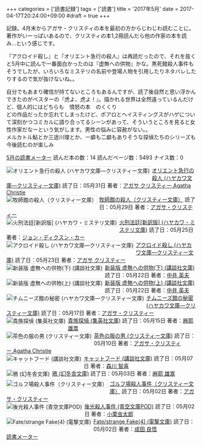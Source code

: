+++
categories = ['読書記録']
tags = ['読書']
title = '2017年5月'
date = 2017-04-17T20:24:00+09:00
#draft = true
+++

記録。4月末からアガサ・クリスティの本を最初の方からじわじわ読むことに。
<br>
著作がいーっぱいあるので、クリスティの本1,2冊読んだら他の作家の本を読み…という感じです。

『アクロイド殺し』と『オリエント急行の殺人』は再読だったので、それを抜くと5月中に読んで一番面白かったのは『虚無への供物』かな。黒死館殺人事件もそうでしたが、いろいろなミステリの名前や登場人物を引用したりネタバレしたりするので気が抜けないね。。

自分でもあまり確信が持てないところもあるんですが、読了後自然と思い浮かんできたのがベスターの『虎よ、虎よ！』。描かれる世界は全然違っているんだけど、個人的にはどちらも　憤怒の本　のくくり
<br>
どの作品だったか忘れてしまったけど、ポアロとヘイスティングスがハゲについて深刻かつコミカルに語り合ってるシーンがあって、そういうところを見ると女性作家だなーという気がします。男性の悩みに容赦がない。。
<br>
メルカトル鮎とか三途川理とか、一癖も二癖もありそうな探偵たちのシリーズも今後読むのが楽しみ
<br>

<a href="https://bookmeter.com/users/365033/summary/monthly">5月の読書メーター</a>
読んだ本の数：14
読んだページ数：5493
ナイス数：0

<a href="https://bookmeter.com/books/3095038"><img style="margin: 0 5px 5px 0; border: 1px solid #dcdcdc;" src="https://images-na.ssl-images-amazon.com/images/I/51nhF4lrBhL._SL75_.jpg" alt="オリエント急行の殺人 (ハヤカワ文庫―クリスティー文庫)" align="left" /></a><a href="https://bookmeter.com/books/3095038?title=%E3%82%AA%E3%83%AA%E3%82%A8%E3%83%B3%E3%83%88%E6%80%A5%E8%A1%8C%E3%81%AE%E6%AE%BA%E4%BA%BA+%28%E3%83%8F%E3%83%A4%E3%82%AB%E3%83%AF%E6%96%87%E5%BA%AB%E2%80%95%E3%82%AF%E3%83%AA%E3%82%B9%E3%83%86%E3%82%A3%E3%83%BC%E6%96%87%E5%BA%AB%29">オリエント急行の殺人 (ハヤカワ文庫―クリスティー文庫)</a>
読了日：05月31日 著者：<a href="https://bookmeter.com/search?keyword=%E3%82%A2%E3%82%AC%E3%82%B5+%E3%82%AF%E3%83%AA%E3%82%B9%E3%83%86%E3%82%A3%E3%83%BC%2CAgatha+Christie">アガサ クリスティー,Agatha Christie</a><br clear="left" /><a href="https://bookmeter.com/books/3555662"><img style="margin: 0 5px 5px 0; border: 1px solid #dcdcdc;" src="https://images-na.ssl-images-amazon.com/images/I/41e32a8HmyL._SL75_.jpg" alt="牧師館の殺人（クリスティー文庫）" align="left" /></a><a href="https://bookmeter.com/books/3555662?title=%E7%89%A7%E5%B8%AB%E9%A4%A8%E3%81%AE%E6%AE%BA%E4%BA%BA%EF%BC%88%E3%82%AF%E3%83%AA%E3%82%B9%E3%83%86%E3%82%A3%E3%83%BC%E6%96%87%E5%BA%AB%EF%BC%89">牧師館の殺人（クリスティー文庫）</a>
読了日：05月29日 著者：<a href="https://bookmeter.com/search?keyword=%E3%82%A2%E3%82%AC%E3%82%B5%E3%83%BB%E3%82%AF%E3%83%AA%E3%82%B9%E3%83%86%E3%82%A3%E3%83%BC">アガサ・クリスティー</a><br clear="left" /><a href="https://bookmeter.com/books/4027545"><img style="margin: 0 5px 5px 0; border: 1px solid #dcdcdc;" src="https://images-na.ssl-images-amazon.com/images/I/41C9eScPzCL._SL75_.jpg" alt="火刑法廷[新訳版] (ハヤカワ・ミステリ文庫)" align="left" /></a><a href="https://bookmeter.com/books/4027545?title=%E7%81%AB%E5%88%91%E6%B3%95%E5%BB%B7%5B%E6%96%B0%E8%A8%B3%E7%89%88%5D+%28%E3%83%8F%E3%83%A4%E3%82%AB%E3%83%AF%E3%83%BB%E3%83%9F%E3%82%B9%E3%83%86%E3%83%AA%E6%96%87%E5%BA%AB%29">火刑法廷[新訳版] (ハヤカワ・ミステリ文庫)</a>
読了日：05月25日 著者：<a href="https://bookmeter.com/search?keyword=%E3%82%B8%E3%83%A7%E3%83%B3%E3%83%BB%E3%83%87%E3%82%A3%E3%82%AF%E3%82%B9%E3%83%B3%E3%83%BB%E3%82%AB%E3%83%BC">ジョン・ディクスン・カー</a><br clear="left" /><a href="https://bookmeter.com/books/576356"><img style="margin: 0 5px 5px 0; border: 1px solid #dcdcdc;" src="https://images-na.ssl-images-amazon.com/images/I/51MNFB472ML._SL75_.jpg" alt="アクロイド殺し (ハヤカワ文庫―クリスティー文庫)" align="left" /></a><a href="https://bookmeter.com/books/576356?title=%E3%82%A2%E3%82%AF%E3%83%AD%E3%82%A4%E3%83%89%E6%AE%BA%E3%81%97+%28%E3%83%8F%E3%83%A4%E3%82%AB%E3%83%AF%E6%96%87%E5%BA%AB%E2%80%95%E3%82%AF%E3%83%AA%E3%82%B9%E3%83%86%E3%82%A3%E3%83%BC%E6%96%87%E5%BA%AB%29">アクロイド殺し (ハヤカワ文庫―クリスティー文庫)</a>
読了日：05月23日 著者：<a href="https://bookmeter.com/search?keyword=%E3%82%A2%E3%82%AC%E3%82%B5+%E3%82%AF%E3%83%AA%E3%82%B9%E3%83%86%E3%82%A3%E3%83%BC">アガサ クリスティー</a><br clear="left" /><a href="https://bookmeter.com/books/515248"><img style="margin: 0 5px 5px 0; border: 1px solid #dcdcdc;" src="https://images-na.ssl-images-amazon.com/images/I/510JJXJFKEL._SL75_.jpg" alt="新装版 虚無への供物(下) (講談社文庫)" align="left" /></a><a href="https://bookmeter.com/books/515248?title=%E6%96%B0%E8%A3%85%E7%89%88+%E8%99%9A%E7%84%A1%E3%81%B8%E3%81%AE%E4%BE%9B%E7%89%A9%28%E4%B8%8B%29+%28%E8%AC%9B%E8%AB%87%E7%A4%BE%E6%96%87%E5%BA%AB%29">新装版 虚無への供物(下) (講談社文庫)</a>
読了日：05月22日 著者：<a href="https://bookmeter.com/search?keyword=%E4%B8%AD%E4%BA%95+%E8%8B%B1%E5%A4%AB">中井 英夫</a><br clear="left" /><a href="https://bookmeter.com/books/515247"><img style="margin: 0 5px 5px 0; border: 1px solid #dcdcdc;" src="https://images-na.ssl-images-amazon.com/images/I/51PH3PD7S6L._SL75_.jpg" alt="新装版 虚無への供物(上) (講談社文庫)" align="left" /></a><a href="https://bookmeter.com/books/515247?title=%E6%96%B0%E8%A3%85%E7%89%88+%E8%99%9A%E7%84%A1%E3%81%B8%E3%81%AE%E4%BE%9B%E7%89%A9%28%E4%B8%8A%29+%28%E8%AC%9B%E8%AB%87%E7%A4%BE%E6%96%87%E5%BA%AB%29">新装版 虚無への供物(上) (講談社文庫)</a>
読了日：05月22日 著者：<a href="https://bookmeter.com/search?keyword=%E4%B8%AD%E4%BA%95+%E8%8B%B1%E5%A4%AB">中井 英夫</a><br clear="left" /><a href="https://bookmeter.com/books/547250"><img style="margin: 0 5px 5px 0; border: 1px solid #dcdcdc;" src="https://images-na.ssl-images-amazon.com/images/I/518PGYRKQ1L._SL75_.jpg" alt="チムニーズ館の秘密 (ハヤカワ文庫―クリスティー文庫)" align="left" /></a><a href="https://bookmeter.com/books/547250?title=%E3%83%81%E3%83%A0%E3%83%8B%E3%83%BC%E3%82%BA%E9%A4%A8%E3%81%AE%E7%A7%98%E5%AF%86+%28%E3%83%8F%E3%83%A4%E3%82%AB%E3%83%AF%E6%96%87%E5%BA%AB%E2%80%95%E3%82%AF%E3%83%AA%E3%82%B9%E3%83%86%E3%82%A3%E3%83%BC%E6%96%87%E5%BA%AB%29">チムニーズ館の秘密 (ハヤカワ文庫―クリスティー文庫)</a>
読了日：05月17日 著者：<a href="https://bookmeter.com/search?keyword=%E3%82%A2%E3%82%AC%E3%82%B5%E3%83%BB%E3%82%AF%E3%83%AA%E3%82%B9%E3%83%86%E3%82%A3%E3%83%BC">アガサ・クリスティー</a><br clear="left" /><a href="https://bookmeter.com/books/7362362"><img style="margin: 0 5px 5px 0; border: 1px solid #dcdcdc;" src="https://images-na.ssl-images-amazon.com/images/I/51Z-jhdyReL._SL75_.jpg" alt="貴族探偵 (集英社文庫)" align="left" /></a><a href="https://bookmeter.com/books/7362362?title=%E8%B2%B4%E6%97%8F%E6%8E%A2%E5%81%B5+%28%E9%9B%86%E8%8B%B1%E7%A4%BE%E6%96%87%E5%BA%AB%29">貴族探偵 (集英社文庫)</a>
読了日：05月15日 著者：<a href="https://bookmeter.com/search?keyword=%E9%BA%BB%E8%80%B6+%E9%9B%84%E5%B5%A9">麻耶 雄嵩</a><br clear="left" /><a href="https://bookmeter.com/books/3187526"><img style="margin: 0 5px 5px 0; border: 1px solid #dcdcdc;" src="https://images-na.ssl-images-amazon.com/images/I/514NXlRz0XL._SL75_.jpg" alt="茶色の服の男 (クリスティー文庫)" align="left" /></a><a href="https://bookmeter.com/books/3187526?title=%E8%8C%B6%E8%89%B2%E3%81%AE%E6%9C%8D%E3%81%AE%E7%94%B7+%28%E3%82%AF%E3%83%AA%E3%82%B9%E3%83%86%E3%82%A3%E3%83%BC%E6%96%87%E5%BA%AB%29">茶色の服の男 (クリスティー文庫)</a>
読了日：05月10日 著者：<a href="https://bookmeter.com/search?keyword=%E3%82%A2%E3%82%AC%E3%82%B5%E3%83%BB%E3%82%AF%E3%83%AA%E3%82%B9%E3%83%86%E3%82%A3%E3%83%BC%2CAgatha+Christie">アガサ・クリスティー,Agatha Christie</a><br clear="left" /><a href="https://bookmeter.com/books/7223660"><img style="margin: 0 5px 5px 0; border: 1px solid #dcdcdc;" src="https://images-na.ssl-images-amazon.com/images/I/41mcAj67uZL._SL75_.jpg" alt="キャットフード (講談社文庫)" align="left" /></a><a href="https://bookmeter.com/books/7223660?title=%E3%82%AD%E3%83%A3%E3%83%83%E3%83%88%E3%83%95%E3%83%BC%E3%83%89+%28%E8%AC%9B%E8%AB%87%E7%A4%BE%E6%96%87%E5%BA%AB%29">キャットフード (講談社文庫)</a>
読了日：05月07日 著者：<a href="https://bookmeter.com/search?keyword=%E6%A3%AE%E5%B7%9D+%E6%99%BA%E5%96%9C">森川 智喜</a><br clear="left" /><a href="https://bookmeter.com/books/545174"><img style="margin: 0 5px 5px 0; border: 1px solid #dcdcdc;" src="https://images-na.ssl-images-amazon.com/images/I/414iJRjPxNL._SL75_.jpg" alt="鴉 (幻冬舎文庫)" align="left" /></a><a href="https://bookmeter.com/books/545174?title=%E9%B4%89+%28%E5%B9%BB%E5%86%AC%E8%88%8E%E6%96%87%E5%BA%AB%29">鴉 (幻冬舎文庫)</a>
読了日：05月03日 著者：<a href="https://bookmeter.com/search?keyword=%E9%BA%BB%E8%80%B6+%E9%9B%84%E5%B5%A9">麻耶 雄嵩</a><br clear="left" /><a href="https://bookmeter.com/books/3574618"><img style="margin: 0 5px 5px 0; border: 1px solid #dcdcdc;" src="https://images-na.ssl-images-amazon.com/images/I/41uelF%2BwsnL._SL75_.jpg" alt="ゴルフ場殺人事件（クリスティー文庫）" align="left" /></a><a href="https://bookmeter.com/books/3574618?title=%E3%82%B4%E3%83%AB%E3%83%95%E5%A0%B4%E6%AE%BA%E4%BA%BA%E4%BA%8B%E4%BB%B6%EF%BC%88%E3%82%AF%E3%83%AA%E3%82%B9%E3%83%86%E3%82%A3%E3%83%BC%E6%96%87%E5%BA%AB%EF%BC%89">ゴルフ場殺人事件（クリスティー文庫）</a>
読了日：05月02日 著者：<a href="https://bookmeter.com/search?keyword=%E3%82%A2%E3%82%AC%E3%82%B5%E3%83%BB%E3%82%AF%E3%83%AA%E3%82%B9%E3%83%86%E3%82%A3%E3%83%BC">アガサ・クリスティー</a><br clear="left" /><a href="https://bookmeter.com/books/11095197"><img style="margin: 0 5px 5px 0; border: 1px solid #dcdcdc;" src="https://images-na.ssl-images-amazon.com/images/I/41Ek08ZYkvL._SL75_.jpg" alt="後光殺人事件 (青空文庫POD)" align="left" /></a><a href="https://bookmeter.com/books/11095197?title=%E5%BE%8C%E5%85%89%E6%AE%BA%E4%BA%BA%E4%BA%8B%E4%BB%B6+%28%E9%9D%92%E7%A9%BA%E6%96%87%E5%BA%ABPOD%29">後光殺人事件 (青空文庫POD)</a>
読了日：05月02日 著者：<a href="https://bookmeter.com/search?keyword=%E5%B0%8F%E6%A0%97%E8%99%AB%E5%A4%AA%E9%83%8E">小栗虫太郎</a><br clear="left" /><a href="https://bookmeter.com/books/11605784"><img style="margin: 0 5px 5px 0; border: 1px solid #dcdcdc;" src="https://images-na.ssl-images-amazon.com/images/I/51DjZaUiQRL._SL75_.jpg" alt="Fate/strange Fake(4) (電撃文庫)" align="left" /></a><a href="https://bookmeter.com/books/11605784?title=Fate%2Fstrange+Fake%284%29+%28%E9%9B%BB%E6%92%83%E6%96%87%E5%BA%AB%29">Fate/strange Fake(4) (電撃文庫)</a>
読了日：05月02日 著者：<a href="https://bookmeter.com/search?keyword=%E6%88%90%E7%94%B0+%E8%89%AF%E6%82%9F">成田 良悟</a><br clear="left" /><a href="https://bookmeter.com/">読書メーター</a>